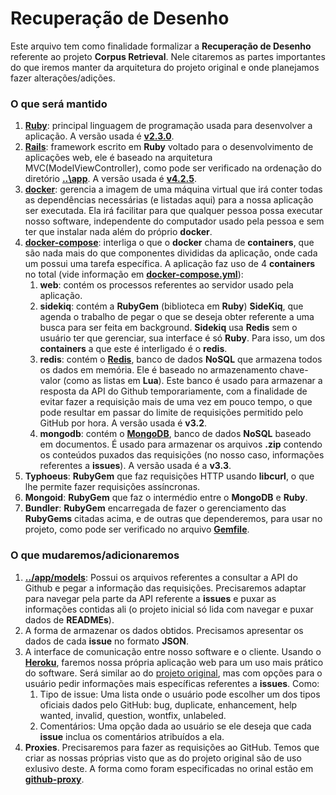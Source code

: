 # Recuperação de Desenho #

Este arquivo tem como finalidade formalizar a **Recuperação de Desenho** referente ao projeto **Corpus Retrieval**. Nele citaremos as partes importantes do que iremos manter da arquitetura do projeto original e onde planejamos fazer alterações/adições.

### O que será mantido ###
1. **[Ruby](https://www.ruby-lang.org/en/)**: principal linguagem de programação usada para desenvolver a aplicação. A versão usada é **[v2.3.0](https://github.com/ruby/ruby/releases/tag/v2_3_0)**.
2. **[Rails](http://rubyonrails.org/)**: framework escrito em **Ruby** voltado para o desenvolvimento de aplicações web, ele é baseado na arquitetura MVC(ModelViewController), como pode ser verificado na ordenação do diretório **[..\app](https://github.com/ninofabrizio/corpus-retrieval/tree/master/app)**. A versão usada é **[v4.2.5](https://github.com/rails/rails/releases/tag/v4.2.5)**.
3. **[docker](https://docs.docker.com/)**: gerencia a imagem de uma máquina virtual que irá conter todas as dependências necessárias (e listadas aqui) para a nossa aplicação ser executada. Ela irá facilitar para que qualquer pessoa possa executar nosso software, independente do computador usado pela pessoa e sem ter que instalar nada além do próprio **docker**.
4. **[docker-compose](https://docs.docker.com/compose/overview/)**: interliga o que o **docker** chama de **containers**, que são nada mais do que componentes divididas da aplicação, onde cada um possui uma tarefa específica. A aplicação faz uso de 4 **containers** no total (vide informação em **[docker-compose.yml](https://github.com/ninofabrizio/corpus-retrieval/blob/master/docker-compose.yml)**):
    1. **web**: contém os processos referentes ao servidor usado pela aplicação.
    2. **sidekiq**: contém a **RubyGem** (biblioteca em **Ruby**) **SideKiq**, que agenda o trabalho de pegar o que se deseja obter referente a uma busca para ser feita em background. **Sidekiq** usa **Redis** sem o usuário ter que gerenciar, sua interface é só **Ruby**. Para isso, um dos **containers** a que este é interligado é o **redis**.
    3. **redis**: contém o **[Redis](https://redis.io/)**, banco de dados **NoSQL** que armazena todos os dados em memória. Ele é baseado no armazenamento chave-valor (como as listas em **Lua**). Este banco é usado para armazenar a resposta da API do Github temporariamente, com a finalidade de evitar fazer a requisição mais de uma vez em pouco tempo, o que pode resultar em passar do limite de requisições permitido pelo GitHub por hora. A versão usada é **v3.2**.
    4. **mongodb**: contém o **[MongoDB](https://www.mongodb.com/)**, banco de dados **NoSQL** baseado em documentos. É usado para armazenar os arquivos **.zip** contendo os conteúdos puxados das requisições (no nosso caso, informações referentes a **issues**). A versão usada é a **v3.3**.
5. **Typhoeus**: **RubyGem** que faz requisições HTTP usando **libcurl**, o que lhe permite fazer requisições assíncronas.
6. **Mongoid**: **RubyGem** que faz o intermédio entre o **MongoDB** e **Ruby**.
7. **Bundler**: **RubyGem** encarregada de fazer o gerenciamento das **RubyGems** citadas acima, e de outras que dependeremos, para usar no projeto, como pode ser verificado no arquivo **[Gemfile](https://github.com/ninofabrizio/corpus-retrieval/blob/master/Gemfile)**.

### O que mudaremos/adicionaremos ###
1. **[../app/models](https://github.com/ninofabrizio/corpus-retrieval/tree/master/app/models)**: Possui os arquivos referentes a consultar a API do Github e pegar a informação das requisições. Precisaremos adaptar para navegar pela parte da API referente a **issues** e puxar as informações contidas ali (o projeto inicial só lida com navegar e puxar dados de **READMEs**).
2. A forma de armazenar os dados obtidos. Precisamos apresentar os dados de cada **issue** no formato **JSON**.
3. A interface de comunicação entre nosso software e o cliente. Usando o **[Heroku](https://www.heroku.com/ruby#)**, faremos nossa própria aplicação web para um uso mais prático do software. Será similar ao do [projeto original](http://corpus-retrieval.herokuapp.com), mas com opções para o usuário pedir informações mais específicas referentes a **issues**. Como:
    1. Tipo de issue: Uma lista onde o usuário pode escolher um dos tipos oficiais dados pelo GitHub: bug, duplicate, enhancement, help wanted, invalid, question, wontfix, unlabeled.
    2. Comentários: Uma opção dada ao usuário se ele deseja que cada **issue** inclua os comentários atribuídos a ela.
4. **Proxies**. Precisaremos para fazer as requisições ao GitHub. Temos que criar as nossas próprias visto que as do projeto original são de uso exlusivo deste. A forma como foram especificadas no orinal estão em **[github-proxy](https://github.com/nitanilla/github-proxy)**.
